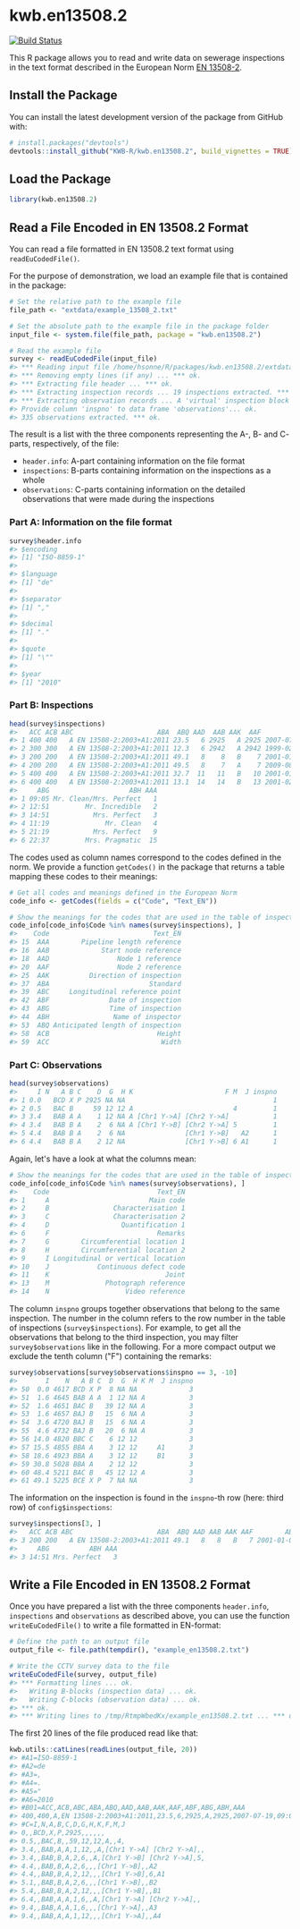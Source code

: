 
<!-- README.md is generated from README.Rmd. Please edit that file -->
kwb.en13508.2
=============

[![Build Status](https://travis-ci.org/KWB-R/kwb.en13508.2.svg?branch=master)](https://travis-ci.org/KWB-R/kwb.en13508.2)

This R package allows you to read and write data on sewerage inspections in the text format described in the European Norm [EN 13508-2](http://www.dwa.de/dwa/shop/shop.nsf/Produktanzeige?openform&produktid=P-DWAA-8KTG5R).

Install the Package
-------------------

You can install the latest development version of the package from GitHub with:

``` r
# install.packages("devtools")
devtools::install_github("KWB-R/kwb.en13508.2", build_vignettes = TRUE)
```

Load the Package
----------------

``` r
library(kwb.en13508.2)
```

Read a File Encoded in EN 13508.2 Format
----------------------------------------

You can read a file formatted in EN 13508.2 text format using `readEuCodedFile()`.

For the purpose of demonstration, we load an example file that is contained in the package:

``` r
# Set the relative path to the example file
file_path <- "extdata/example_13508_2.txt"

# Set the absolute path to the example file in the package folder
input_file <- system.file(file_path, package = "kwb.en13508.2")

# Read the example file
survey <- readEuCodedFile(input_file)
#> *** Reading input file /home/hsonne/R/packages/kwb.en13508.2/extdata/example_13508_2.txt ... *** ok.
#> *** Removing empty lines (if any) ... *** ok.
#> *** Extracting file header ... *** ok.
#> *** Extracting inspection records ... 19 inspections extracted. *** ok.
#> *** Extracting observation records ... A 'virtual' inspection block end '#Z' has been added.
#> Provide column 'inspno' to data frame 'observations'... ok.
#> 335 observations extracted. *** ok.
```

The result is a list with the three components representing the A-, B- and C- parts, respectively, of the file:

-   `header.info`: A-part containing information on the file format
-   `inspections`: B-parts containing information on the inspections as a whole
-   `observations`: C-parts containing information on the detailed observations that were made during the inspections

### Part A: Information on the file format

``` r
survey$header.info
#> $encoding
#> [1] "ISO-8859-1"
#> 
#> $language
#> [1] "de"
#> 
#> $separator
#> [1] ","
#> 
#> $decimal
#> [1] "."
#> 
#> $quote
#> [1] "\""
#> 
#> $year
#> [1] "2010"
```

### Part B: Inspections

``` r
head(survey$inspections)
#>   ACC ACB ABC                     ABA  ABQ AAD  AAB AAK  AAF        ABF
#> 1 400 400   A EN 13508-2:2003+A1:2011 23.5   6 2925   A 2925 2007-07-19
#> 2 300 300   A EN 13508-2:2003+A1:2011 12.3   6 2942   A 2942 1999-02-25
#> 3 200 200   A EN 13508-2:2003+A1:2011 49.1   8    8   B    7 2001-01-02
#> 4 200 200   A EN 13508-2:2003+A1:2011 49.5   8    7   A    7 2009-08-14
#> 5 400 400   A EN 13508-2:2003+A1:2011 32.7  11   11   B   10 2001-01-03
#> 6 400 400   A EN 13508-2:2003+A1:2011 13.1  14   14   B   13 2001-02-14
#>     ABG                    ABH AAA
#> 1 09:05 Mr. Clean/Mrs. Perfect   1
#> 2 12:51         Mr. Incredible   2
#> 3 14:51           Mrs. Perfect   3
#> 4 11:19              Mr. Clean   4
#> 5 21:19           Mrs. Perfect   9
#> 6 22:37         Mrs. Pragmatic  15
```

The codes used as column names correspond to the codes defined in the norm. We provide a function `getCodes()` in the package that returns a table mapping these codes to their meanings:

``` r
# Get all codes and meanings defined in the European Norm
code_info <- getCodes(fields = c("Code", "Text_EN"))

# Show the meanings for the codes that are used in the table of inspections
code_info[code_info$Code %in% names(survey$inspections), ]
#>    Code                          Text_EN
#> 15  AAA        Pipeline length reference
#> 16  AAB             Start node reference
#> 18  AAD                 Node 1 reference
#> 20  AAF                 Node 2 reference
#> 25  AAK          Direction of inspection
#> 37  ABA                         Standard
#> 39  ABC     Longitudinal reference point
#> 42  ABF               Date of inspection
#> 43  ABG               Time of inspection
#> 44  ABH                Name of inspector
#> 53  ABQ Anticipated length of inspection
#> 58  ACB                           Height
#> 59  ACC                            Width
```

### Part C: Observations

``` r
head(survey$observations)
#>     I N   A B C    D  G  H K                       F M  J inspno
#> 1 0.0   BCD X P 2925 NA NA                                     1
#> 2 0.5   BAC B     59 12 12 A                         4         1
#> 3 3.4   BAB A A    1 12 NA A [Chr1 Y->A] [Chr2 Y->A]           1
#> 4 3.4   BAB B A    2  6 NA A [Chr1 Y->B] [Chr2 Y->A] 5         1
#> 5 4.4   BAB B A    2  6 NA               [Chr1 Y->B]   A2      1
#> 6 4.4   BAB B A    2 12 NA               [Chr1 Y->B] 6 A1      1
```

Again, let's have a look at what the columns mean:

``` r
# Show the meanings for the codes that are used in the table of inspections
code_info[code_info$Code %in% names(survey$observations), ]
#>    Code                           Text_EN
#> 1     A                         Main code
#> 2     B                Characterisation 1
#> 3     C                Characterisation 2
#> 4     D                  Quantification 1
#> 6     F                           Remarks
#> 7     G        Circumferential location 1
#> 8     H        Circumferential location 2
#> 9     I Longitudinal or vertical location
#> 10    J            Continuous defect code
#> 11    K                             Joint
#> 13    M              Photograph reference
#> 14    N                   Video reference
```

The column `inspno` groups together observations that belong to the same inspection. The number in the column refers to the row number in the table of inspections (`survey$inspections`). For example, to get all the observations that belong to the third inspection, you may filter `survey$observations` like in the following. For a more compact output we exclude the tenth column ("F") containing the remarks:

``` r
survey$observations[survey$observations$inspno == 3, -10]
#>       I    N   A B C  D  G  H K M  J inspno
#> 50  0.0 4617 BCD X P  8 NA NA             3
#> 51  1.6 4645 BAB A A  1 12 NA A           3
#> 52  1.6 4651 BAC B   39 12 NA A           3
#> 53  1.6 4657 BAJ B   15  6 NA A           3
#> 54  3.6 4720 BAJ B   15  6 NA A           3
#> 55  4.6 4732 BAJ B   20  6 NA A           3
#> 56 14.0 4820 BBC C    6 12 12             3
#> 57 15.5 4855 BBA A    3 12 12     A1      3
#> 58 18.6 4923 BBA A    3 12 12     B1      3
#> 59 30.8 5028 BBA A    2 12 12             3
#> 60 48.4 5211 BAC B   45 12 12 A           3
#> 61 49.1 5225 BCE X P  7 NA NA             3
```

The information on the inspection is found in the `inspno`-th row (here: third row) of `config$inspections`:

``` r
survey$inspections[3, ]
#>   ACC ACB ABC                     ABA  ABQ AAD AAB AAK AAF        ABF
#> 3 200 200   A EN 13508-2:2003+A1:2011 49.1   8   8   B   7 2001-01-02
#>     ABG          ABH AAA
#> 3 14:51 Mrs. Perfect   3
```

Write a File Encoded in EN 13508.2 Format
-----------------------------------------

Once you have prepared a list with the three components `header.info`, `inspections` and `observations` as described above, you can use the function `writeEuCodedFile()` to write a file formatted in EN-format:

``` r
# Define the path to an output file
output_file <- file.path(tempdir(), "example_en13508.2.txt")

# Write the CCTV survey data to the file
writeEuCodedFile(survey, output_file)
#> *** Formatting lines ... ok.
#>   Writing B-blocks (inspection data) ... ok.
#>   Writing C-blocks (observation data) ... ok.
#> *** ok.
#> *** Writing lines to /tmp/RtmpWbedKx/example_en13508.2.txt ... *** ok.
```

The first 20 lines of the file produced read like that:

``` r
kwb.utils::catLines(readLines(output_file, 20))
#> #A1=ISO-8859-1
#> #A2=de
#> #A3=,
#> #A4=.
#> #A5="
#> #A6=2010
#> #B01=ACC,ACB,ABC,ABA,ABQ,AAD,AAB,AAK,AAF,ABF,ABG,ABH,AAA
#> 400,400,A,EN 13508-2:2003+A1:2011,23.5,6,2925,A,2925,2007-07-19,09:05,Mr. Clean/Mrs. Perfect,1
#> #C=I,N,A,B,C,D,G,H,K,F,M,J
#> 0,,BCD,X,P,2925,,,,,,
#> 0.5,,BAC,B,,59,12,12,A,,4,
#> 3.4,,BAB,A,A,1,12,,A,[Chr1 Y->A] [Chr2 Y->A],,
#> 3.4,,BAB,B,A,2,6,,A,[Chr1 Y->B] [Chr2 Y->A],5,
#> 4.4,,BAB,B,A,2,6,,,[Chr1 Y->B],,A2
#> 4.4,,BAB,B,A,2,12,,,[Chr1 Y->B],6,A1
#> 5.1,,BAB,B,A,2,6,,,[Chr1 Y->B],,B2
#> 5.4,,BAB,B,A,2,12,,,[Chr1 Y->B],,B1
#> 6.4,,BAB,A,A,1,6,,A,[Chr1 Y->A] [Chr2 Y->A],,
#> 9.4,,BAB,A,A,1,6,,,[Chr1 Y->A],,A3
#> 9.4,,BAB,A,A,1,12,,,[Chr1 Y->A],,A4
```
